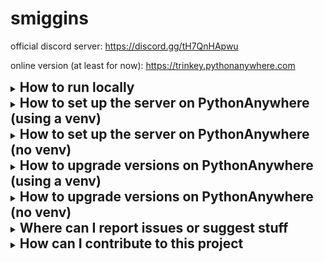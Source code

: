 # smiggins
official discord server: https://discord.gg/tH7QnHApwu

online version (at least for now): https://trinkey.pythonanywhere.com

<details>
  <summary><h2 style="display: inline">How to run locally</h2></summary>

  1. Clone the github repo or download the files

  2. With python, install the needed libraries
  (`python -m pip install --upgrade -r requirements.txt`,
  or use `py -m ...` on windows)

  3. Create the `_api_keys.py` file:
      ```bash
      touch ~/smiggins/smiggins/backend/_api_keys.py
      echo "auth_key = b'some random text this can be anything'" > ~/smiggins/smiggins/backend/_api_keys.py
      ```
      if you're on Windows then ~~fuck you~~ it's probably easier to do this
      using file explorer
  4. In the folder REPO_BASE/smiggins run the command
  `python3 manage.py migrate` (once again `py ...` for windows)

  5. Then, to start the server, run `python3 manage.py runserver` (`py ...` on
  windows still). If you want to start the server but already have the files,
  just do this step again. When updating versions, repeat step four too assuming
  you don't delete the `_api_keys.py` file, then you'd have to do step three
  again too.
</details>

<details>
  <summary><h2 style="display: inline">
    How to set up the server on PythonAnywhere (using a venv)
  </h2></summary>

  1. Create a venv (the name can be anything). if you already have one feel free
  to skip this step
    ```bash
      # the VENV_NAME can be anything
      mkvirtualenv VENV_NAME --python=/usr/bin/python3.10
      ```

  2. On the webapp setup page, create a new webapp. If you already have one,
  delete it and recreate it if it has a different config. You should click the
  following buttons in this order:
      - Add a new web app
      - Next
      - Manual configuration
      - Python 3.X (it doesn't matter)
      - Next

  3. On the webapp dashboard, in the "Virtualenv" section, you are going to want
  to enter the path to your venv. It should be
  `/home/USERNAME/.virtualenvs/VENV_NAME`.

  4. Click the "Start a console on this virtualenv" button to create a console
  in the venv. Then install needed libraries.
      ```bash
      python -m pip install --upgrade -r requirements.txt
      ```

  5. Clone the github repo
      ```bash
      cd ~
      git clone https://github.com/jerimiah-smiggins/smiggins.git
      # Optional: Change branch
      git switch branch-name
      ```

  6. Open the file at `/var/www/USERNAME_pythonanywhere_com.wgsi.py` and put the
  following python code, replacing "USERNAME" with your PythonAnywhere username:
      ```py
      import os
      import sys

      path = '/home/USERNAME/smiggins/smiggins'
      if path not in sys.path:
          sys.path.append(path)

      os.environ['DJANGO_SETTINGS_MODULE'] = 'smiggins.settings'

      from django.core.wsgi import get_wsgi_application
      application = get_wsgi_application()
      ```

  7. Back on the webapp dashboard, in the "Static Files" section, make an entry
  for `/static/` with the path set to
  `/home/USERNAME/smiggins/smiggins/collected-static`

  8. In the file at `/home/USERNAME/smiggins/smiggins/backend/_settings.py`,
  make sure the following settings are set:
      - debug: `False`

  9. Create the `_api_keys.py` file:
      ```bash
      touch ~/smiggins/smiggins/backend/_api_keys.py
      echo "auth_key = b'some random text this can be anything'" > ~/smiggins/smiggins/backend/_api_keys.py
      ```

  10. In your venv console, run the following commands to create the database
  and setup the static files:
      ```bash
      cd ~/smiggins/smiggins
      python manage.py collectstatic
      python manage.py migrate
      ```
</details>

<details>
  <summary><h2 style="display: inline">
    How to set up the server on PythonAnywhere (no venv)
  </h2></summary>

  1. Create a new webapp using the following settings:
      - Manual configuration
      - Python 3.10

  2. Install and update the required libraries
     ```bash
     python -m pip install --upgrade -r requirements.txt
     ```

  3. Clone the github repo
      ```bash
      cd ~
      git clone https://github.com/jerimiah-smiggins/smiggins.git
      # Optional: Change branch
      git switch branch-name
      ```

  4. Open the file at `/var/www/USERNAME_pythonanywhere_com.wgsi.py` and put the
  following python code, replacing "USERNAME" with your PythonAnywhere username:
      ```py
      import os
      import sys

      path = '/home/USERNAME/smiggins/smiggins'
      if path not in sys.path:
          sys.path.append(path)

      os.environ['DJANGO_SETTINGS_MODULE'] = 'smiggins.settings'

      from django.core.wsgi import get_wsgi_application
      application = get_wsgi_application()
      ```
      This file can be found at the url
      https://www.pythonanywhere.com/user/USERNAME/files/var/www/USERNAME_pythonanywhere_com.wgsi.py

  6. Back on the webapp dashboard, in the "Static Files" section, make an entry
  for `/static/` with the path set to
  `/home/USERNAME/smiggins/smiggins/collected-static`

  8. In the file at `/home/USERNAME/smiggins/smiggins/backend/_settings.py`,
  make sure the following settings are set:
      - debug: `False`

  9. Create the `_api_keys.py` file:
      ```bash
      touch ~/smiggins/smiggins/backend/_api_keys.py
      echo "auth_key = b'some random text this can be anything'" > ~/smiggins/smiggins/backend/_api_keys.py
      ```

  10. In your venv console, run the following commands to create the database
  and setup the static files:
      ```bash
      cd ~/smiggins/smiggins
      python3.10 manage.py collectstatic
      python3.10 manage.py migrate
      ```
</details>

<details>
  <summary><h2 style="display: inline">
    How to upgrade versions on PythonAnywhere (using a venv)
  </h2></summary>

  To clone the newest version, do the following commands in the
  `~/smiggins` folder:
  ```bash
  git stash
  git pull
  git stash pop
  ```

  Then, in the venv console, run these commands in the `~/smiggins/smiggins`
  folder:
  ```bash
  python manage.py collectstatic
  python manage.py migrate
  ```

  Then, just restart the server from the webapp dashboard!
</details>

<details>
  <summary><h2 style="display: inline">
    How to upgrade versions on PythonAnywhere (no venv)
  </h2></summary>

  To clone the newest version, do the following commands in the
  `~/smiggins` folder:
  ```bash
  git stash
  git pull
  git stash pop
  ```

  Then, in the venv console, run these commands in the `~/smiggins/smiggins`
  folder:
  ```bash
  python3.10 manage.py collectstatic
  python3.10 manage.py migrate
  ```

  Then, just restart the server from the webapp dashboard!
</details>

<details>
  <summary><h2 style="display: inline">
    Where can I report issues or suggest stuff
  </h2></summary>

  go to the [issues tab](https://github.com/jerimiah-smiggins/smiggins/issues)
  and make a new issue (make sure you're logged in with github)
</details>

<details>
  <summary><h2 style="display: inline">
    How can I contribute to this project
  </h2></summary>

  if you would like to help tranlate this website, read
  [this file](smiggins/lang/README.md)

  if there is a specific thing you want to do, you can make an issue (if a
  duplicate doesn't already exist).

  once you finish programming you can create a new fork with your code and then
  make a pull request with it.

  anyone who gets contributor access to the repository is decided by
  [@trinkey](https://github.com/trinkey). if you think you are deserving of
  getting it and don't currently have it, let her know.
</details>
